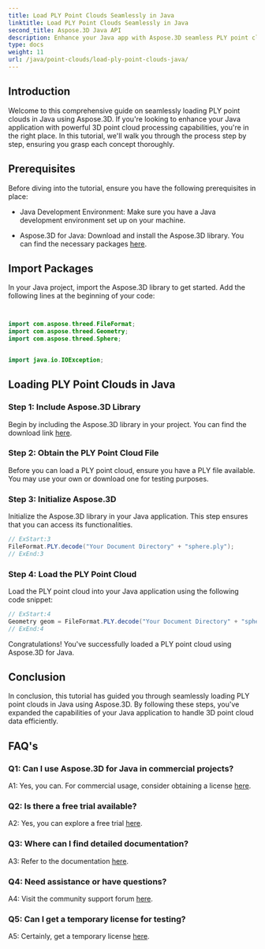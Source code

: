 ```yaml
---
title: Load PLY Point Clouds Seamlessly in Java
linktitle: Load PLY Point Clouds Seamlessly in Java
second_title: Aspose.3D Java API
description: Enhance your Java app with Aspose.3D seamless PLY point cloud loading. Step-by-step guide, FAQs, and support.
type: docs
weight: 11
url: /java/point-clouds/load-ply-point-clouds-java/
---
```

## Introduction

Welcome to this comprehensive guide on seamlessly loading PLY point clouds in Java using Aspose.3D. If you're looking to enhance your Java application with powerful 3D point cloud processing capabilities, you're in the right place. In this tutorial, we'll walk you through the process step by step, ensuring you grasp each concept thoroughly.

## Prerequisites

Before diving into the tutorial, ensure you have the following prerequisites in place:

- Java Development Environment: Make sure you have a Java development environment set up on your machine.

- Aspose.3D for Java: Download and install the Aspose.3D library. You can find the necessary packages [here](https://releases.aspose.com/3d/java/).

## Import Packages

In your Java project, import the Aspose.3D library to get started. Add the following lines at the beginning of your code:

```java


import com.aspose.threed.FileFormat;
import com.aspose.threed.Geometry;
import com.aspose.threed.Sphere;


import java.io.IOException;
```

## Loading PLY Point Clouds in Java

### Step 1: Include Aspose.3D Library

Begin by including the Aspose.3D library in your project. You can find the download link [here](https://releases.aspose.com/3d/java/).

### Step 2: Obtain the PLY Point Cloud File

Before you can load a PLY point cloud, ensure you have a PLY file available. You may use your own or download one for testing purposes.

### Step 3: Initialize Aspose.3D

Initialize the Aspose.3D library in your Java application. This step ensures that you can access its functionalities.

```java
// ExStart:3
FileFormat.PLY.decode("Your Document Directory" + "sphere.ply");
// ExEnd:3
```

### Step 4: Load the PLY Point Cloud

Load the PLY point cloud into your Java application using the following code snippet:

```java
// ExStart:4
Geometry geom = FileFormat.PLY.decode("Your Document Directory" + "sphere.ply");
// ExEnd:4
```

Congratulations! You've successfully loaded a PLY point cloud using Aspose.3D for Java.

## Conclusion

In conclusion, this tutorial has guided you through seamlessly loading PLY point clouds in Java using Aspose.3D. By following these steps, you've expanded the capabilities of your Java application to handle 3D point cloud data efficiently.

## FAQ's

### Q1: Can I use Aspose.3D for Java in commercial projects?

A1: Yes, you can. For commercial usage, consider obtaining a license [here](https://purchase.aspose.com/buy).

### Q2: Is there a free trial available?

A2: Yes, you can explore a free trial [here](https://releases.aspose.com/).

### Q3: Where can I find detailed documentation?

A3: Refer to the documentation [here](https://reference.aspose.com/3d/java/).

### Q4: Need assistance or have questions?

A4: Visit the community support forum [here](https://forum.aspose.com/c/3d/18).

### Q5: Can I get a temporary license for testing?

A5: Certainly, get a temporary license [here](https://purchase.aspose.com/temporary-license/).

